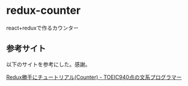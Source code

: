 # redux-counter
react+reduxで作るカウンター
## 参考サイト
以下のサイトを参考にした。感謝。

[Redux勝手にチュートリアル(Counter) - TOEIC940点の文系プログラマー](http://uraway.hatenablog.com/entry/2016/02/11/220000)

